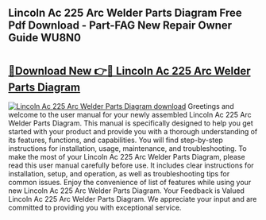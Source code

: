 ## Lincoln Ac 225 Arc Welder Parts Diagram Free Pdf Download - Part-FAG New Repair Owner Guide WU8N0

# <h2><a href="http://dfncbcl.blite.top/?on=Lincoln+Ac+225+Arc+Welder+Parts+Diagram">🔗Download New 👉🔴 Lincoln Ac 225 Arc Welder Parts Diagram</a></h2>

[![Lincoln Ac 225 Arc Welder Parts Diagram download](https://i.imgur.com/lujVjoI.png)](http://dfncbcl.blite.top/?on=Lincoln+Ac+225+Arc+Welder+Parts+Diagram)
Greetings and welcome to the user manual for your newly assembled Lincoln Ac 225 Arc Welder Parts Diagram. This manual is specifically designed to help you get started with your product and provide you with a thorough understanding of its features, functions, and capabilities. You will find step-by-step instructions for installation, usage, maintenance, and troubleshooting. To make the most of your Lincoln Ac 225 Arc Welder Parts Diagram, please read this user manual carefully before use. It includes clear instructions for installation, setup, and operation, as well as troubleshooting tips for common issues. Enjoy the convenience of list of features while using your new Lincoln Ac 225 Arc Welder Parts Diagram. Your Feedback is Valued Lincoln Ac 225 Arc Welder Parts Diagram. We appreciate your input and are committed to providing you with exceptional service.
